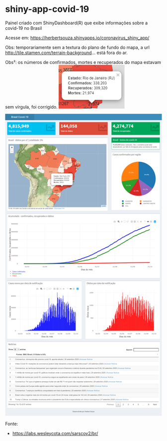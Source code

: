 # shiny-app-covid-19

 Painel criado com ShinyDashboard(R) que exibe informações sobre a covid-19 no Brasil
 
 Acesse em: https://herbertsouza.shinyapps.io/coronavirus_shiny_app/

Obs: temporariamente sem a textura do plano de fundo do mapa, a url http://tile.stamen.com/terrain-background... está fora do ar.

Obs²: os números de confirmados, mortes e recuperados do mapa estavam sem vírgula, foi corrigido.
<img src="https://github.com/herbertizidro/coronavirus_shiny_app/blob/master/atualizacao_numeros_mapa.PNG">

<img src="https://github.com/herbertizidro/coronavirus_shiny_app/blob/master/screenshot01.10.2020.png">

Fonte:

 - https://labs.wesleycota.com/sarscov2/br/


